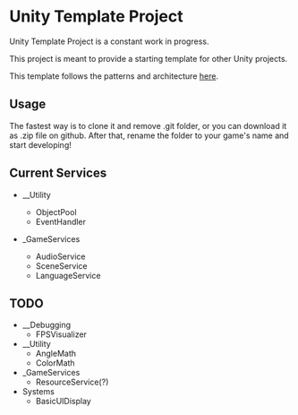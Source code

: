 # Unity Template Project

Unity Template Project is a constant work in progress.

This project is meant to provide a starting template for other Unity projects.

This template follows the patterns and architecture [here](https://hackmd.io/_XCk-FyzRgqpJ5cK9qOukQ).

## Usage
The fastest way is to clone it and remove .git folder, or you can download it as .zip file on github. After that, rename the folder to your game's name and start developing!

## Current Services

* __Utility
    * ObjectPool
    * EventHandler

* _GameServices
    * AudioService
    * SceneService
    * LanguageService


## TODO

* __Debugging
    * FPSVisualizer
* __Utility
    * AngleMath
    * ColorMath
* _GameServices
    * ResourceService(?)
* Systems
    * BasicUIDisplay